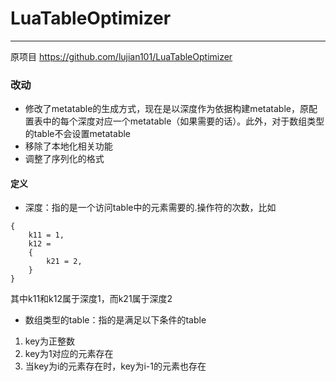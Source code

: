 # LuaTableOptimizer
---

原项目 https://github.com/lujian101/LuaTableOptimizer

### 改动
* 修改了metatable的生成方式，现在是以深度作为依据构建metatable，原配置表中的每个深度对应一个metatable（如果需要的话）。此外，对于数组类型的table不会设置metatable
* 移除了本地化相关功能
* 调整了序列化的格式

#### 定义
* 深度：指的是一个访问table中的元素需要的.操作符的次数，比如
```
{
	k11 = 1,
	k12 =
	{
		k21 = 2,
	}
}
```
其中k11和k12属于深度1，而k21属于深度2

* 数组类型的table：指的是满足以下条件的table
1. key为正整数
2. key为1对应的元素存在
3. 当key为i的元素存在时，key为i-1的元素也存在
